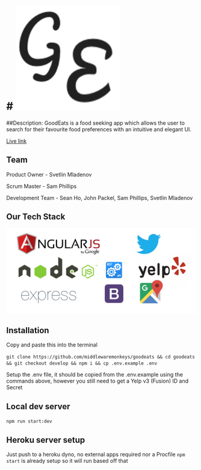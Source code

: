 # # ![GoodEats](/client/assets/goodEatsthumbnail.png)

##Description: 
GoodEats is a food seeking app which allows the user to search for their favourite food preferences with an intuitive and elegant UI.

[Live link](https://goodeats-dev.herokuapp.com/)

## Team
Product Owner - Svetlin Mladenov

Scrum Master - Sam Phillips

Development Team - Sean Ho, John Packel, Sam Phillips, Svetlin Mladenov 

## Our Tech Stack

!['tech stack'](/client/assets/tech_stack.png)

## Installation
Copy and paste this into the terminal

`git clone https://github.com/middlewaremonkeys/goodeats && cd goodeats && git checkout develop && npm i && cp .env.example .env`

Setup the .env file, it should be copied from the .env.example using the commands above, however you still need to get a Yelp v3 (Fusion) ID and Secret

## Local dev server
`npm run start:dev`


## Heroku server setup
Just push to a heroku dyno, no external apps required nor a Procfile
`npm start` is already setup so it will run based off that
